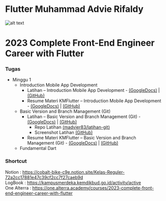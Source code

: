 # Flutter Muhammad Advie Rifaldy

![alt text](https://www.alterra.id/wp-content/themes/alterra-wp/assets/revamp/img/logo_nav@2x.png) <br />

# 2023 Complete Front-End Engineer Career with Flutter

### Tugas <br />

- Minggu 1
    - Introduction Mobile App Development
        - Latihan – Introduction Mobile App Development - [(GoogleDocs)](https://docs.google.com/document/d/1a_LuhD3x3R6ECj0CdRIQq3N6Szdkl4CnNuDX8kUPatA/edit?usp=sharing) | [(GitHub)](https://github.com/madvier83/Flutter_Muhammad-Advie-Rifaldy/blob/master/Minggu%201/1.%20Introduction%20Mobile%20App%20Development/Praktikum/Latihan.docx)
        - Resume Materi KMFlutter – Introduction Mobile App Development - [(GoogleDocs)](https://docs.google.com/document/d/1qxUKeJpq8m1MOeWLDDhKiDUrYQgtfXpz-QqiO1dwUxw/edit?usp=sharing) | [(GitHub)](https://github.com/madvier83/Flutter_Muhammad-Advie-Rifaldy/blob/master/Minggu%201/1.%20Introduction%20Mobile%20App%20Development/Praktikum/Resume%20Materi%20KMFlutter.docx)
    - Basic Version and Branch Management (Git)
      - Latihan – Basic Version and Branch Management (Git) - [(GoogleDocs)](https://docs.google.com/document/d/1GIamYwXVQEE2m-FjXduIxz5_ixtOTLFA/edit?usp=sharing&ouid=117292295682396853576&rtpof=true&sd=true) | [(GitHub)](https://github.com/madvier83/Flutter_Muhammad-Advie-Rifaldy/blob/master/Minggu%201/2.%20Basic%20Version%20and%20Branch%20Management%20(Git)/Praktikum/Resume%20Materi%20KMFlutter.docx)
        - Repo Latihan [(madvier83/latihan-git)](https://github.com/madvier83/latihan-git/network)
        - Screenshot Latihan [(GitHub)](https://github.com/madvier83/Flutter_Muhammad-Advie-Rifaldy/tree/master/Minggu%201/2.%20Basic%20Version%20and%20Branch%20Management%20(Git)/Screenshot)
      - Resume Materi KMFlutter – Basic Version and Branch Management (Git) - [(GoogleDocs)](https://docs.google.com/document/d/1Upx_RDR4Wu4WjOM22IVaGhTTyMW9o8yM/edit?usp=sharing&ouid=117292295682396853576&rtpof=true&sd=true) | [(GitHub)](https://github.com/madvier83/Flutter_Muhammad-Advie-Rifaldy/blob/master/Minggu%201/1.%20Introduction%20Mobile%20App%20Development/Praktikum/Resume%20Materi%20KMFlutter.docx)
    - Fundamental Dart
### Shortcut <br />
Notion       : https://cobalt-bike-c9e.notion.site/Kelas-Reguler-72a2cc17881e47c39cf2cc7f27caeb9d <br />
LogBook      : https://kampusmerdeka.kemdikbud.go.id/activity/active <br />
One Alterra  : https://one.alterra.academy/courses/2023-complete-front-end-engineer-career-with-flutter <br />
